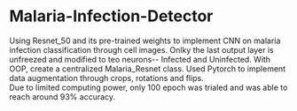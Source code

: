 # Malaria-Infection-Detector
Using Resnet_50 and its pre-trained weights to implement CNN on malaria infection classification through cell images. Onlky the last output layer is unfreezed and modified to teo neurons-- Infected and Uninfected. With OOP, create a centralized Malaria_Resnet class. Used Pytorch to implement data augmentation through crops, rotations and flips. <br />
Due to limited computing power, only 100 epoch was trialed and was able to reach around 93% accuracy. 
